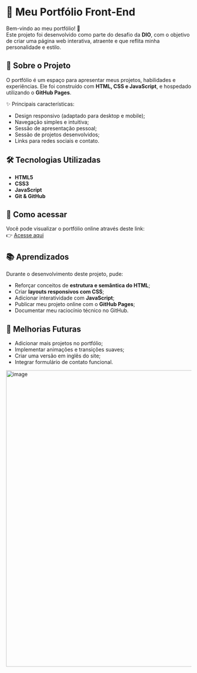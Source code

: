 # 🚀 Meu Portfólio Front-End

Bem-vindo ao meu portfólio! 🎨  
Este projeto foi desenvolvido como parte do desafio da **DIO**, com o objetivo de criar uma página web interativa, atraente e que reflita minha personalidade e estilo.  

## 📌 Sobre o Projeto
O portfólio é um espaço para apresentar meus projetos, habilidades e experiências. Ele foi construído com **HTML, CSS e JavaScript**, e hospedado utilizando o **GitHub Pages**.  

✨ Principais características:
- Design responsivo (adaptado para desktop e mobile);  
- Navegação simples e intuitiva;  
- Sessão de apresentação pessoal;  
- Sessão de projetos desenvolvidos;  
- Links para redes sociais e contato.  

## 🛠️ Tecnologias Utilizadas
- **HTML5**  
- **CSS3**  
- **JavaScript**  
- **Git & GitHub**  

## 📂 Como acessar
Você pode visualizar o portfólio online através deste link:  
👉 [Acesse aqui]()  


## 📚 Aprendizados
Durante o desenvolvimento deste projeto, pude:  
- Reforçar conceitos de **estrutura e semântica do HTML**;  
- Criar **layouts responsivos com CSS**;  
- Adicionar interatividade com **JavaScript**;  
- Publicar meu projeto online com o **GitHub Pages**;  
- Documentar meu raciocínio técnico no GitHub.  

## 🚧 Melhorias Futuras
- Adicionar mais projetos no portfólio;  
- Implementar animações e transições suaves;  
- Criar uma versão em inglês do site;  
- Integrar formulário de contato funcional.  

<img width="1429" height="804" alt="image" src="https://github.com/user-attachments/assets/3b465e4f-1aff-4e6d-9b56-f4d4d72b38cf" />

